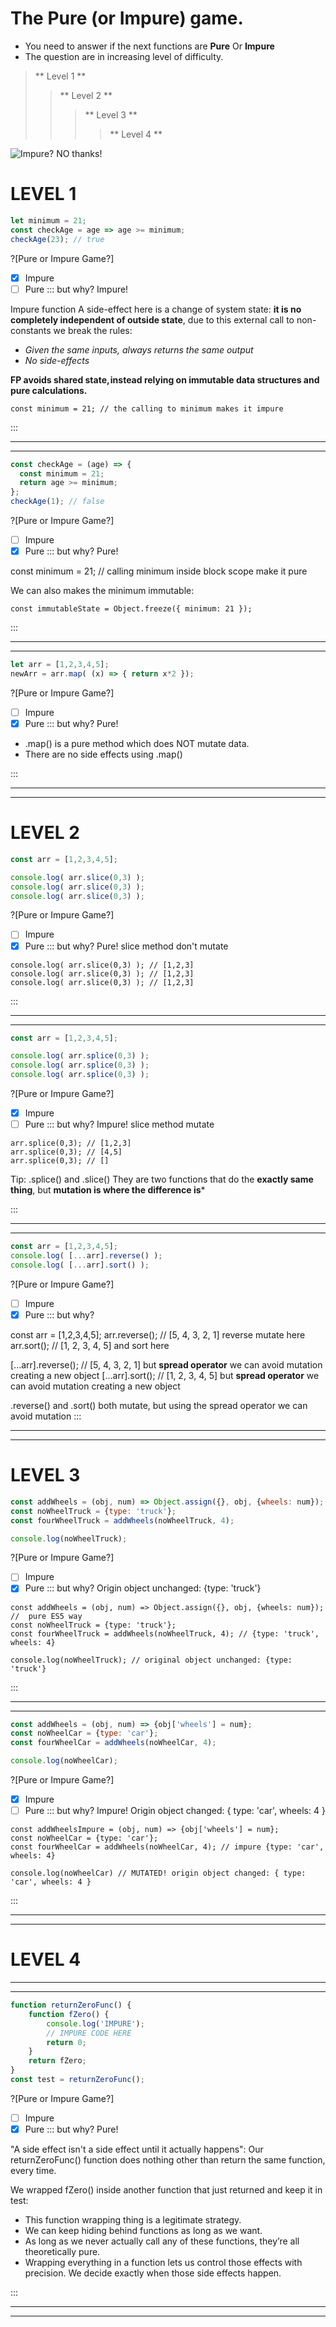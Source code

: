 # The Pure (or Impure) game.


* You need to answer if the next functions are **Pure** Or **Impure**
* The question are in increasing level of difficulty. 

> ** Level 1 **
>> ** Level 2 ** 
>>> ** Level 3 **
>>>> ** Level 4 ** 


![Impure? NO thanks!](https://raw.githubusercontent.com/leolanese/FP/master/joke.jpg)


# **LEVEL 1**

```javascript runnable
let minimum = 21;
const checkAge = age => age >= minimum;
checkAge(23); // true
```
?[Pure or Impure Game?]
-[x] Impure
-[ ] Pure
::: but why?
Impure!

Impure function A side-effect here is a change of system state: **it is no completely independent of outside state**, due to this external call to non-constants we break the rules:
- _Given the same inputs, always returns the same output_ 
- _No side-effects_
 
**FP avoids shared state, instead relying on immutable data structures and pure calculations.**

```
const minimum = 21; // the calling to minimum makes it impure  
```

:::

***
***

```javascript runnable
const checkAge = (age) => {
  const minimum = 21; 
  return age >= minimum;
};
checkAge(1); // false 
```
?[Pure or Impure Game?]
-[ ] Impure
-[x] Pure
::: but why?
Pure!

const minimum = 21; // calling minimum inside block scope make it pure

We can also makes the minimum immutable: 

```
const immutableState = Object.freeze({ minimum: 21 });
```

:::

***
***

```javascript runnable
let arr = [1,2,3,4,5];
newArr = arr.map( (x) => { return x*2 }); 
```
?[Pure or Impure Game?]
-[ ] Impure
-[x] Pure
::: but why?
Pure!

- .map() is a pure method which does NOT mutate data. 
- There are no side effects using .map()

:::

***
***

# **LEVEL 2**

```javascript runnable
const arr = [1,2,3,4,5];

console.log( arr.slice(0,3) );
console.log( arr.slice(0,3) );
console.log( arr.slice(0,3) );
```
?[Pure or Impure Game?]
-[ ] Impure
-[x] Pure
::: but why?
Pure! 
slice method don't mutate

```
console.log( arr.slice(0,3) ); // [1,2,3]
console.log( arr.slice(0,3) ); // [1,2,3]
console.log( arr.slice(0,3) ); // [1,2,3]
```

:::

***
***

```javascript runnable
const arr = [1,2,3,4,5];

console.log( arr.splice(0,3) );
console.log( arr.splice(0,3) );
console.log( arr.splice(0,3) );
```
?[Pure or Impure Game?]
-[x] Impure
-[ ] Pure
::: but why?
Impure! 
slice method mutate

```
arr.splice(0,3); // [1,2,3]
arr.splice(0,3); // [4,5]
arr.splice(0,3); // []
```

Tip:
.splice() and .slice() 
They are two functions that do the **exactly same thing**, but **mutation is where the difference is***

:::

***
***

```javascript runnable
const arr = [1,2,3,4,5];
console.log( [...arr].reverse() );
console.log( [...arr].sort() );

```
?[Pure or Impure Game?]
-[ ] Impure
-[x] Pure
::: but why?

const arr = [1,2,3,4,5];
arr.reverse(); // [5, 4, 3, 2, 1] reverse mutate here
arr.sort();    // [1, 2, 3, 4, 5] and sort here

[...arr].reverse(); // [5, 4, 3, 2, 1] but **spread operator** we can avoid mutation creating a new object
[...arr].sort(); // [1, 2, 3, 4, 5] but **spread operator** we can avoid mutation creating a new object

.reverse() and .sort() both mutate, but using the spread operator we can avoid mutation
:::

***
***

# **LEVEL 3**

```javascript runnable
const addWheels = (obj, num) => Object.assign({}, obj, {wheels: num});
const noWheelTruck = {type: 'truck'};
const fourWheelTruck = addWheels(noWheelTruck, 4);

console.log(noWheelTruck);
```
?[Pure or Impure Game?]
-[ ] Impure
-[x] Pure
::: but why?
Origin object unchanged: {type: 'truck'} 

```
const addWheels = (obj, num) => Object.assign({}, obj, {wheels: num}); //  pure ES5 way
const noWheelTruck = {type: 'truck'};
const fourWheelTruck = addWheels(noWheelTruck, 4); // {type: 'truck', wheels: 4}

console.log(noWheelTruck); // original object unchanged: {type: 'truck'} 
```

:::

***
***

```javascript
const addWheels = (obj, num) => {obj['wheels'] = num};
const noWheelCar = {type: 'car'};
const fourWheelCar = addWheels(noWheelCar, 4);

console.log(noWheelCar);
```
?[Pure or Impure Game?]
-[X] Impure
-[ ] Pure
::: but why?
Impure!
Origin object changed: { type: 'car', wheels: 4 }

```
const addWheelsImpure = (obj, num) => {obj['wheels'] = num};
const noWheelCar = {type: 'car'};
const fourWheelCar = addWheels(noWheelCar, 4); // impure {type: 'car', wheels: 4}

console.log(noWheelCar) // MUTATED! origin object changed: { type: 'car', wheels: 4 }
```

:::

***
***

# **LEVEL 4**

***
***

```javascript runnable
function returnZeroFunc() {
    function fZero() {
        console.log('IMPURE');
        // IMPURE CODE HERE
        return 0;
    }
    return fZero;
}
const test = returnZeroFunc();
```
?[Pure or Impure Game?]
-[ ] Impure
-[x] Pure
::: but why?
Pure!

"A side effect isn't a side effect until it actually happens":
Our returnZeroFunc() function does nothing other than return the same function, every time.
 
We wrapped fZero() inside another function that just returned and keep it in test:
- This function wrapping thing is a legitimate strategy. 
- We can keep hiding behind functions as long as we want. 
- As long as we never actually call any of these functions, they’re all theoretically pure. 
- Wrapping everything in a function lets us control those effects with precision. We decide exactly when those side effects happen. 

:::

***
***

